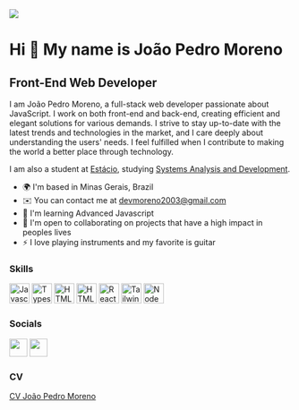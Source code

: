 <img src="https://i.imgur.com/7KsTyYq.png">

Hi 👋 My name is João Pedro Moreno
==========================

Front-End Web Developer
-----------------------------
I am João Pedro Moreno, a full-stack web developer passionate about JavaScript. I work on both front-end and back-end, creating efficient and elegant solutions for various demands. I strive to stay up-to-date with the latest trends and technologies in the market, and I care deeply about understanding the users' needs. I feel fulfilled when I contribute to making the world a better place through technology.

I am also a student at [Estácio](https://estacio.br), studying [Systems Analysis and Development](https://estacio.br/cursos/graduacao/analise-e-desenvolvimento-de-sistemas).

* 🌍  I'm based in Minas Gerais, Brazil
* ✉️  You can contact me at [devmoreno2003@gmail.com](mailto:devmoreno2003@gmail.com)
* 🧠  I'm learning Advanced Javascript
* 🤝  I'm open to collaborating on projects that have a high impact in peoples lives
* ⚡  I love playing instruments and my favorite is guitar

### Skills

<p align="left">
<a href="https://developer.mozilla.org/en-US/docs/Web/JavaScript" target="_blank" rel="noreferrer"><img src="https://raw.githubusercontent.com/danielcranney/readme-generator/main/public/icons/skills/javascript-colored.svg" width="36" height="36" alt="Javascript" /></a>
<a href="https://www.typescriptlang.org/" target="_blank" rel="noreferrer"><img src="https://raw.githubusercontent.com/danielcranney/readme-generator/main/public/icons/skills/typescript-colored.svg" width="36" height="36" alt="Typescript" /></a>
<a href="https://developer.mozilla.org/en-US/docs/Glossary/HTML5" target="_blank" rel="noreferrer"><img src="https://raw.githubusercontent.com/danielcranney/readme-generator/main/public/icons/skills/html5-colored.svg" width="36" height="36" alt="HTML5" /></a>
<a href="https://developer.mozilla.org/en-US/docs/Web/CSS" target="_blank" rel="noreferrer"><img src="https://raw.githubusercontent.com/danielcranney/readme-generator/main/public/icons/skills/css3-colored.svg" width="36" height="36" alt="HTML5" /></a>
<a href="https://reactjs.org/" target="_blank" rel="noreferrer"><img src="https://raw.githubusercontent.com/danielcranney/readme-generator/main/public/icons/skills/react-colored.svg" width="36" height="36" alt="React" /></a>
<a href="https://tailwindcss.com/" target="_blank" rel="noreferrer"><img src="https://raw.githubusercontent.com/danielcranney/readme-generator/main/public/icons/skills/tailwindcss-colored.svg" width="36" height="36" alt="TailwindCSS" /></a>
<a href="https://nodejs.org/en/" target="_blank" rel="noreferrer"><img src="https://raw.githubusercontent.com/danielcranney/readme-generator/main/public/icons/skills/nodejs-colored.svg" width="36" height="36" alt="NodeJS" /></a>

### Socials

<p align="left"></a> <a href="https://www.github.com/joao-pedro-moreno" target="_blank" rel="noreferrer"><img src="https://raw.githubusercontent.com/danielcranney/readme-generator/main/public/icons/socials/github-dark.svg" width="32" height="32" /></a> <a href="https://www.linkedin.com/in/joao-pedro-moreno/" target="_blank" rel="noreferrer"><img src="https://raw.githubusercontent.com/danielcranney/readme-generator/main/public/icons/socials/linkedin.svg" width="32" height="32" /></a>
</p>

### CV

[CV João Pedro Moreno](http://devs.nexusnx.com/moreno/curriculo/CV_João_Pedro_Moreno.pdf)
